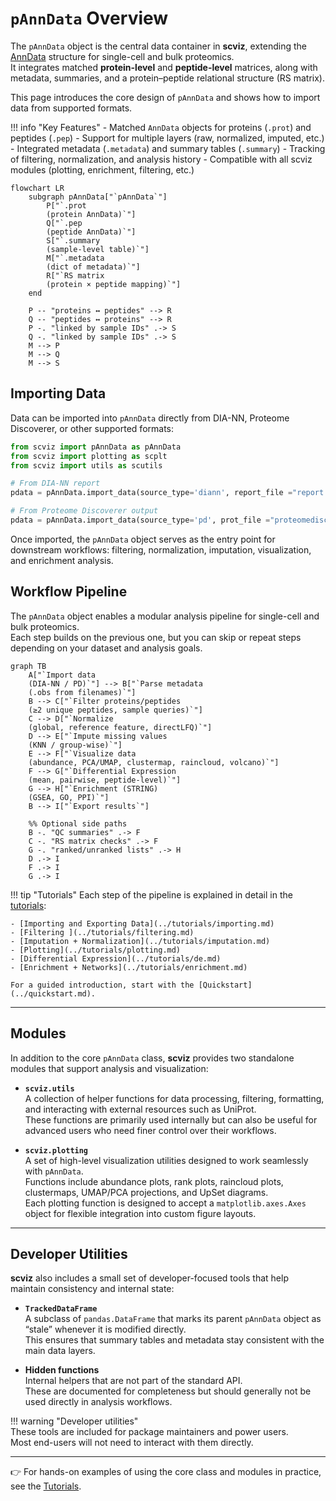 # `pAnnData` Overview

The `pAnnData` object is the central data container in **scviz**, extending the [AnnData](https://anndata.readthedocs.io/) structure for single-cell and bulk proteomics.  
It integrates matched **protein-level** and **peptide-level** matrices, along with metadata, summaries, and a protein–peptide relational structure (RS matrix).

This page introduces the core design of `pAnnData` and shows how to import data from supported formats.

!!! info "Key Features"
    - Matched `AnnData` objects for proteins (`.prot`) and peptides (`.pep`)
    - Support for multiple layers (raw, normalized, imputed, etc.)
    - Integrated metadata (`.metadata`) and summary tables (`.summary`)
    - Tracking of filtering, normalization, and analysis history
    - Compatible with all scviz modules (plotting, enrichment, filtering, etc.)

```mermaid
flowchart LR
    subgraph pAnnData["`pAnnData`"]
        P["`.prot  
        (protein AnnData)`"]
        Q["`.pep  
        (peptide AnnData)`"]
        S["`.summary  
        (sample-level table)`"]
        M["`.metadata  
        (dict of metadata)`"]
        R["`RS matrix  
        (protein × peptide mapping)`"]
    end

    P -- "proteins ↔ peptides" --> R
    Q -- "peptides ↔ proteins" --> R
    P -. "linked by sample IDs" .-> S
    Q -. "linked by sample IDs" .-> S
    M --> P
    M --> Q
    M --> S
```

## Importing Data

Data can be imported into `pAnnData` directly from DIA-NN, Proteome Discoverer, or other supported formats:

```python
from scviz import pAnnData as pAnnData
from scviz import plotting as scplt
from scviz import utils as scutils

# From DIA-NN report
pdata = pAnnData.import_data(source_type='diann', report_file ="report.tsv")

# From Proteome Discoverer output
pdata = pAnnData.import_data(source_type='pd', prot_file ="proteomediscoverer_prot.txt", pept_file ="proteomediscoverer_pep.txt")
```

Once imported, the `pAnnData` object serves as the entry point for downstream workflows:
filtering, normalization, imputation, visualization, and enrichment analysis.

## Workflow Pipeline

The `pAnnData` object enables a modular analysis pipeline for single-cell and bulk proteomics.  
Each step builds on the previous one, but you can skip or repeat steps depending on your dataset and analysis goals.

```mermaid
graph TB
    A["`Import data  
    (DIA-NN / PD)`"] --> B["`Parse metadata  
    (.obs from filenames)`"]
    B --> C["`Filter proteins/peptides  
    (≥2 unique peptides, sample queries)`"]
    C --> D["`Normalize  
    (global, reference feature, directLFQ)`"]
    D --> E["`Impute missing values  
    (KNN / group-wise)`"]
    E --> F["`Visualize data  
    (abundance, PCA/UMAP, clustermap, raincloud, volcano)`"]
    F --> G["`Differential Expression  
    (mean, pairwise, peptide-level)`"]
    G --> H["`Enrichment (STRING)  
    (GSEA, GO, PPI)`"]
    B --> I["`Export results`"]

    %% Optional side paths
    B -. "QC summaries" .-> F
    C -. "RS matrix checks" .-> F
    G -. "ranked/unranked lists" .-> H
    D .-> I
    F .-> I
    G .-> I
```

!!! tip "Tutorials"
    Each step of the pipeline is explained in detail in the [tutorials](../tutorials/index.md):

    - [Importing and Exporting Data](../tutorials/importing.md)
    - [Filtering ](../tutorials/filtering.md)  
    - [Imputation + Normalization](../tutorials/imputation.md)  
    - [Plotting](../tutorials/plotting.md)
    - [Differential Expression](../tutorials/de.md)  
    - [Enrichment + Networks](../tutorials/enrichment.md)  

    For a guided introduction, start with the [Quickstart](../quickstart.md).  

---

## Modules  

In addition to the core `pAnnData` class, **scviz** provides two standalone modules that support analysis and visualization:  

- **`scviz.utils`**  
  A collection of helper functions for data processing, filtering, formatting, and interacting with external resources such as UniProt.  
  These functions are primarily used internally but can also be useful for advanced users who need finer control over their workflows.  

- **`scviz.plotting`**  
  A set of high-level visualization utilities designed to work seamlessly with `pAnnData`.  
  Functions include abundance plots, rank plots, raincloud plots, clustermaps, UMAP/PCA projections, and UpSet diagrams.  
  Each plotting function is designed to accept a `matplotlib.axes.Axes` object for flexible integration into custom figure layouts.  

---

## Developer Utilities  

**scviz** also includes a small set of developer-focused tools that help maintain consistency and internal state:  

- **`TrackedDataFrame`**  
  A subclass of `pandas.DataFrame` that marks its parent `pAnnData` object as “stale” whenever it is modified directly.  
  This ensures that summary tables and metadata stay consistent with the main data layers.  

- **Hidden functions**  
  Internal helpers that are not part of the standard API.  
  These are documented for completeness but should generally not be used directly in analysis workflows.  

!!! warning "Developer utilities"  
    These tools are included for package maintainers and power users.  
    Most end-users will not need to interact with them directly.  

---

👉 For hands-on examples of using the core class and modules in practice, see the [Tutorials](../tutorials/index.md).  
